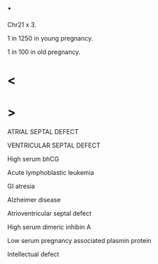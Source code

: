 # .

Chr21 x 3.

1 in 1250 in young pregnancy.

1 in 100 in old pregnancy.

# <

# >

ATRIAL SEPTAL DEFECT

VENTRICULAR SEPTAL DEFECT

High serum bhCG

Acute lymphoblastic leukemia

GI atresia

Alzheimer disease

Atrioventricular septal defect

High serum dimeric inhibin A

Low serum pregnancy associated plasmin protein

Intellectual defect
